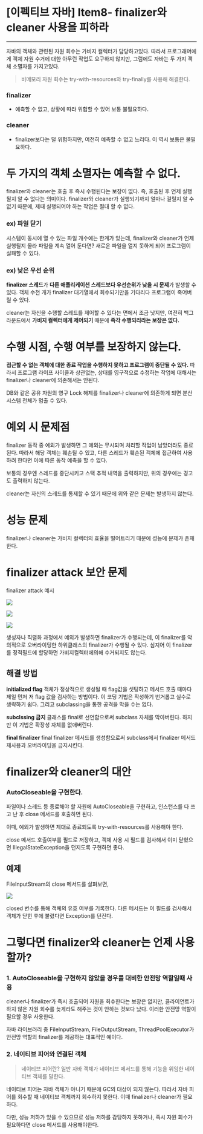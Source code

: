 # [이펙티브 자바] Item8- finalizer와 cleaner 사용을 피하라

---

자바의 객체와 관련된 자원 회수는 가비지 컬렉터가 담당하고있다. 따라서 프로그래머에게 객체 자원 수거에 대한 아무런 작업도 요구하지 않지만, 그럼에도 자바는 두 가지 객체 소멸자를 가지고있다.

> 비메모리 자원 회수는 try-with-resources와 try-finally를 사용해 해결한다.

### finalizer

- 예측할 수 없고, 상황에 따라 위험할 수 있어 보통 불필요하다.

### cleaner

- finalizer보다는 덜 위험하지만, 여전히 예측할 수 없고 느리다. 이 역시 보통은 불필요하다.

# 두 가지의 객체 소멸자는 예측할 수 없다.

finalizer와 cleaner는 호출 후 즉시 수행된다는 보장이 없다. 즉, 호출된 후 언제 실행될지 알 수 없다는 의미이다. finalizer와 cleaner가 실행되기까지 얼마나 걸릴지 알 수 없기 때문에, 제때 실행되어야 하는 작업은 절대 할 수 없다. 

### ex) 파일 닫기

시스템이 동시에 열 수 있는 파일 개수에는 한계가 있는데, finalizer와 cleaner가 언제 실행될지 몰라 파일을 계속 열어 둔다면? 새로운 파일을 열지 못하게 되어 프로그램이 실패할 수 있다.

### ex) 낮은 우선 순위

**finalizer 스레드**가 **다른 애플리케이션 스레드보다 우선순위가 낮을 시 문제**가 발생할 수 있다. 객체 수천 개가 finalizer 대기열에서 회수되기만을 기다리다 프로그램이 죽어버릴 수 있다.

cleaner는 자신을 수행할 스레드를 제어할 수 있다는 면에서 조금 낫지만, 여전히 백그라운드에서 **가비지 컬렉터에게 제어되기** 때문에 **즉각 수행되리라는 보장은 없다.**

# 수행 시점, 수행 여부를 보장하지 않는다.

**접근할 수 없는 객체에 대한 종료 작업을 수행하지 못하고 프로그램이 중단될 수 있다.** 따라서 프로그램 라이프 사이클과 상관없는, 상태를 영구적으로 수정하는 작업에 대해서는 finalizer나 cleaner에 의존해서는 안된다.

DB와 같은 공유 자원의 영구 Lock 해제를 finalizer나 cleaner에 의존하게 되면 분산 시스템 전체가 멈출 수 있다.

# 예외 시 문제점

 finalizer 동작 중 예외가 발생하면 그 예외는 무시되며 처리할 작업이 남았더라도 종료된다. 따라서 해당 객체는 훼손될 수 있고, 다른 스레드가 훼손된 객체에 접근하여 사용하려 한다면 이에 따른 동작 예측을 할 수 없다.

보통의 경우엔 스레드를 중단시키고 스택 추적 내역을 출력하지만, 위의 경우에는 경고도 출력하지 않는다.

cleaner는 자신의 스레드를 통제할 수 있기 때문에 위와 같은 문제는 발생하지 않는다.

# 성능 문제

 finalizer나 cleaner는 가비지 컬렉터의 효율을 떨어트리기 때문에 성능에 문제가 존재한다.

# finalizer attack 보안 문제

finalizer attack 예시

![](https://s3.us-west-2.amazonaws.com/secure.notion-static.com/e90658ac-5953-4b8a-9a41-67612b715ccc/Untitled.png?X-Amz-Algorithm=AWS4-HMAC-SHA256&X-Amz-Credential=AKIAT73L2G45O3KS52Y5%2F20210108%2Fus-west-2%2Fs3%2Faws4_request&X-Amz-Date=20210108T132112Z&X-Amz-Expires=86400&X-Amz-Signature=18ff628347bf11ed53569d7a659be226c10774524ef53bfb69c982fb6c8951d7&X-Amz-SignedHeaders=host&response-content-disposition=filename%20%3D%22Untitled.png%22)

![](https://s3.us-west-2.amazonaws.com/secure.notion-static.com/6f6edfb1-363d-43aa-8632-5ae9fa4c405e/Untitled.png?X-Amz-Algorithm=AWS4-HMAC-SHA256&X-Amz-Credential=AKIAT73L2G45O3KS52Y5%2F20210108%2Fus-west-2%2Fs3%2Faws4_request&X-Amz-Date=20210108T132117Z&X-Amz-Expires=86400&X-Amz-Signature=c6d7cac57181d59f55a370d3507d5aec8b6bb3c46a8e8ae084db61b3c2c4490c&X-Amz-SignedHeaders=host&response-content-disposition=filename%20%3D%22Untitled.png%22)

![](https://s3.us-west-2.amazonaws.com/secure.notion-static.com/c9447167-b1c4-4d3f-8fea-c8bfd8c0fc32/Untitled.png?X-Amz-Algorithm=AWS4-HMAC-SHA256&X-Amz-Credential=AKIAT73L2G45O3KS52Y5%2F20210108%2Fus-west-2%2Fs3%2Faws4_request&X-Amz-Date=20210108T132121Z&X-Amz-Expires=86400&X-Amz-Signature=5c2fe9ee6b40a38bf9436567e042cc1fcf40d74064e0c81bae53e7de76c45c4b&X-Amz-SignedHeaders=host&response-content-disposition=filename%20%3D%22Untitled.png%22)

생성자나 직렬화 과정에서 예외가 발생하면 finalizer가 수행되는데, 이 finalizer를 악의적으로 오버라이딩한 하위클래스의 finalizer가 수행될 수 있다. 심지어 이 finalizer를 정적필드에 할당하면 가비지컬렉터에의해 수거되지도 않는다.

## 해결 방법

**initialized flag**
객체가 정상적으로 생성될 때 flag값을 셋팅하고 메서드 호출 때마다 제일 먼저 저 flag 값을 검사하는 방법이다. 이 코딩 기법은 작성하기 번거롭고 실수로 생략하기 쉽다. 그리고 subclassing을 통한 공격을 막을 수는 없다.

**subclssing 금지**
클래스를 final로 선언함으로써 subclass 자체를 막아버린다. 하지만 이 기법은 확장성 자체를 없애버린다.

**final finalizer**
final finalizer 메서드를 생성함으로써 subclass에서 finalizer 메서드 재사용과 오버라이딩을 금지시킨다.

# finalizer와 cleaner의 대안

### AutoCloseable을 구현한다.

파일이나 스레드 등 종료해야 할 자원에 AutoCloseable을 구현하고, 인스턴스를 다 쓰고 난 후 close 메서드를 호출하면 된다.

이때, 예외가 발생하면 제대로 종료되도록 try-with-resources를 사용해야 한다.

close 메서드 호출여부를 필드로 저장하고, 객체 사용 시 필드를 검사해서 이미 닫혔으면 IllegalStateException을 던지도록 구현하면 좋다.

## 예제

FileInputStream의 close 메서드를 살펴보면,

![](https://s3.us-west-2.amazonaws.com/secure.notion-static.com/d83e772c-d378-4bc5-b6a7-26251c5a462d/Untitled.png?X-Amz-Algorithm=AWS4-HMAC-SHA256&X-Amz-Credential=AKIAT73L2G45O3KS52Y5%2F20210108%2Fus-west-2%2Fs3%2Faws4_request&X-Amz-Date=20210108T132125Z&X-Amz-Expires=86400&X-Amz-Signature=beb5ba329e8486f2d2eb9aae790bbc901aa773d31d4764d617b77241598ccdb4&X-Amz-SignedHeaders=host&response-content-disposition=filename%20%3D%22Untitled.png%22)

closed 변수를 통해 객체의 유효 여부를 기록한다. 다른 메서드는 이 필드를 검사해서 객체가 닫힌 후에 불렸다면 Exception를 던진다.

# 그렇다면 finalizer와 cleaner는 언제 사용할까?

### 1. AutoCloseable을 구현하지 않았을 경우를 대비한 안전망 역할일때 사용

cleaner나 finalizer가 즉시 호출되어 자원을 회수한다는 보장은 없지만, 클라이언트가 하지 않은 자원 회수를 늦게라도 해주는 것이 안하는 것보다 났다. 이러한 안전망 역할이 필요할 경우 사용한다.

자바 라이브러리 중 FileInputStream, FileOutputStream, ThreadPoolExecutor가 안전망 역할의 finalizer를 제공하는 대표적인 예이다.

### 2. 네이티브 피어와 연결된 객체

> 네이티브 피어란?
일반 자바 객체가 네이티브 메서드를 통해 기능을 위임한 네이티브 객체를 말한다.

네이티브 피어는 자바 객체가 아니기 때문에 GC의 대상이 되지 않는다. 따라서 자바 피어를 회수할 때 네이티브 객체까지 회수하지 못한다. 이때 finalizer나 cleaner가 필요하다. 

다만, 성능 저하가 있을 수 있으므로 성능 저하를 감당하지 못하거나, 즉시 자원 회수가 필요하다면  close 메서드를 사용해야한다.